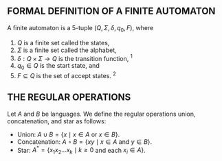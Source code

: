 ## FORMAL DEFINITION OF A FINITE AUTOMATON
A finite automaton is a 5-tuple $\left(Q, \Sigma, \delta, q_0, F\right)$, where
1. $Q$ is a finite set called the states,
2. $\Sigma$ is a finite set called the alphabet,
3. $\delta: Q \times \Sigma \longrightarrow Q$ is the transition function, ${ }^1$
4. $q_0 \in Q$ is the start state, and
5. $F \subseteq Q$ is the set of accept states. ${ }^2$

## THE REGULAR OPERATIONS
Let $A$ and $B$ be languages. We define the regular operations union, concatenation, and star as follows:
- Union: $A \cup B=\{x \mid x \in A$ or $x \in B\}$.
- Concatenation: $A \circ B=\{x y \mid x \in A$ and $y \in B\}$.
- Star: $A^*=\left\{x_1 x_2 \ldots x_k \mid k \geq 0\right.$ and each $\left.x_i \in A\right\}$.